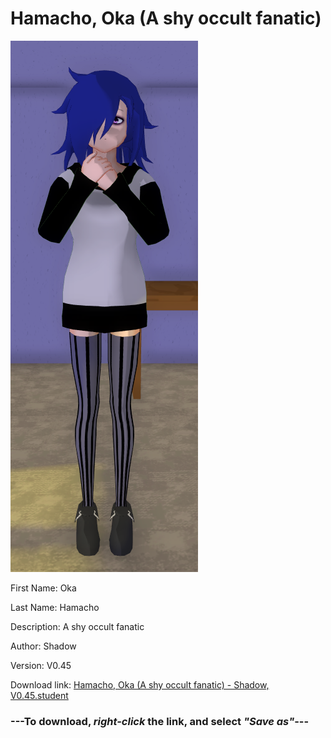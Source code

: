 # Hamacho, Oka (A shy occult fanatic)

<img src = "https://raw.githubusercontent.com/Arbiter1223/Daigaku-Gurashi-Custom-Students/master/Students/Files/Hamacho%2C%20Oka%20(A%20shy%20occult%20fanatic).png">

First Name: Oka

Last Name: Hamacho

Description: A shy occult fanatic

Author: Shadow

Version: V0.45

Download link: <a href="https://raw.githubusercontent.com/Arbiter1223/Daigaku-Gurashi-Custom-Students/master/Students/Files/Hamacho%2C%20Oka%20(A%20shy%20occult%20fanatic)%20-%20Shadow%2C%20V0.45.student">Hamacho, Oka (A shy occult fanatic) - Shadow, V0.45.student</a>

### ---**To download, _right-click_ the link, and select _"Save as"_**---
